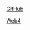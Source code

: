 [GitHub](https://github.com/arigree/homeworkThree)

[Web4](https://in-info-web4.luddy.indianapolis.iu.edu/~arigree/N423/homeworkThree)
